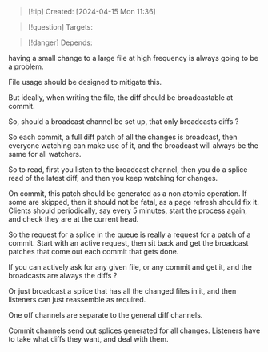 
>[!tip] Created: [2024-04-15 Mon 11:36]

>[!question] Targets: 

>[!danger] Depends: 

having a small change to a large file at high frequency is always going to be a problem.

File usage should be designed to mitigate this.

But ideally, when writing the file, the diff should be broadcastable at commit.

So, should a broadcast channel be set up, that only broadcasts diffs ?

So each commit, a full diff patch of all the changes is broadcast, then everyone watching can make use of it, and the broadcast will always be the same for all watchers.

So to read, first you listen to the broadcast channel, then you do a splice read of the latest diff, and then you keep watching for changes.

On commit, this patch should be generated as a non atomic operation.
If some are skipped, then it should not be fatal, as a page refresh should fix it.
Clients should periodically, say every 5 minutes, start the process again, and check they are at the current head.

So the request for a splice in the queue is really a request for a patch of a commit.  Start with an active request, then sit back and get the broadcast patches that come out each commit that gets done.

If you can actively ask for any given file, or any commit and get it, and the broadcasts are always the diffs ?

Or just broadcast a splice that has all the changed files in it, and then listeners can just reassemble as required.

One off channels are separate to the general diff channels.

Commit channels send out splices generated for all changes.
Listeners have to take what diffs they want, and deal with them.